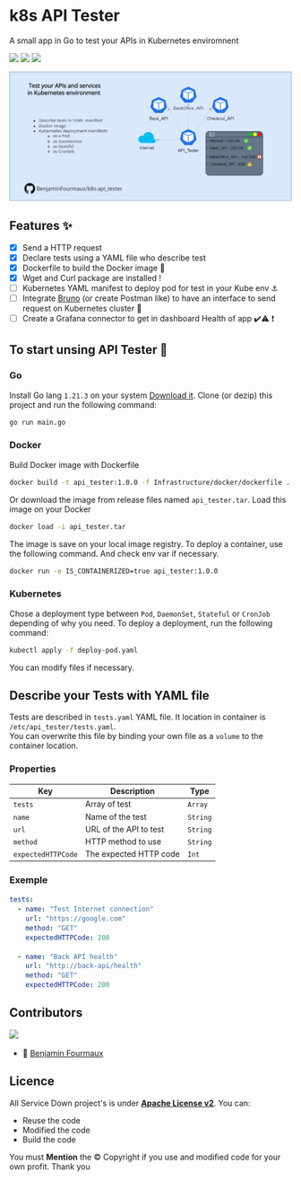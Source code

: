 # k8s API Tester
A small app in Go to test your APIs in Kubernetes enviromnent 

[![](https://badgen.net/badge/color/1.21.3/00aed8?label=GoLang)]()
[![](https://badgen.net/badge/icon/docker?icon=docker&label)]()
[![](https://badgen.net/github/tag/BenjaminFourmaux/k8s-api_tester?color=green&cache=600)](https://github.com/BenjaminFourmaux/k8s-api_tester/tags)

![Banner](/Resource/k8s-api_tester-banner.png)

## Features ✨
- [x] Send a HTTP request 
- [x] Declare tests using a YAML file who describe test
- [x] Dockerfile to build the Docker image 🐳
- [x] Wget and Curl package are installed !
- [ ] Kubernetes YAML manifest to deploy pod for test in your Kube env ⚓
- [ ] Integrate [Bruno](https://github.com/usebruno/bruno) (or create Postman like) to have an interface to send request on Kubernetes cluster 🐶
- [ ] Create a Grafana connector to get in dashboard Health of app ✔️⚠️ ❗

## To start unsing API Tester 🚀
### Go
Install Go lang `1.21.3` on your system [Download it](https://go.dev/dl/).
Clone (or dezip) this project and run the following command:
```bash
go run main.go
```

### Docker
Build Docker image with  Dockerfile
```bash
docker build -t api_tester:1.0.0 -f Infrastructure/docker/dockerfile .
```

Or download the image from release files named `api_tester.tar`.
Load this image on your Docker
```bash
docker load -i api_tester.tar
```
The image is save on your local image registry.
To deploy a container, use the following command. And check env var if necessary.
```bash
docker run -e IS_CONTAINERIZED=true api_tester:1.0.0
``` 

### Kubernetes 
Chose a deployment type between `Pod`, `DaemonSet`, `Stateful` or `CronJob` depending of why you need.
To deploy a deployment, run the following command:
```bash
kubectl apply -f deploy-pod.yaml
```
You can modify files if necessary.

## Describe your Tests with YAML file
Tests are described in `tests.yaml` YAML file. It location in container is `/etc/api_tester/tests.yaml`. 
\
You can overwrite this file by binding your own file as a `volume` to the container location.

### Properties
| Key | Description | Type |
| --- | ----------- | ---- |
| `tests` | Array of test | `Array` |
| `name` | Name of the test | `String` |
| `url` | URL of the API to test | `String` |
| `method` | HTTP method to use | `String` |
| `expectedHTTPCode` | The expected HTTP code | `Int` |

### Exemple
```yaml
tests:
  - name: "Test Internet connection"
    url: "https://google.com"
    method: "GET"
    expectedHTTPCode: 200

  - name: "Back API health"
    url: "http://back-api/health"
    method: "GET"
    expectedHTTPCode: 200
```

## Contributors
[![](https://badgen.net/github/contributors/BenjaminFourmaux/k8s-api_tester)](https://github.com/BenjaminFourmaux/k8s-api_tester/graphs/contributors)
- :crown: [Benjamin Fourmaux](https://github.com/BenjaminFourmaux)

## Licence
All Service Down project's is under [**Apache License v2**](https://www.apache.org/licenses/LICENSE-2.0).
You can:
- Reuse the code 
- Modified the code
- Build the code

You must **Mention** the © Copyright if you use and modified code for your own profit. Thank you
